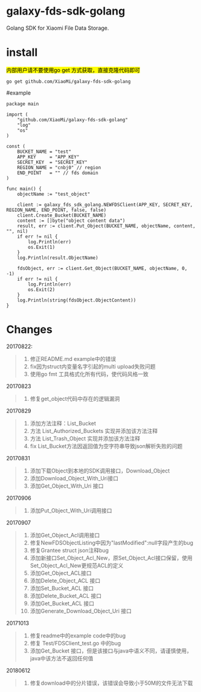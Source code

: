 # galaxy-fds-sdk-golang

Golang SDK for Xiaomi File Data Storage.

# install

<mark>内部用户请不要使用go get 方式获取，直接克隆代码即可</mark>

```
go get github.com/XiaoMi/galaxy-fds-sdk-golang
```

#example

```
package main

import (
	"github.com/XiaoMi/galaxy-fds-sdk-golang"
	"log"
	"os"
)

const (
	BUCKET_NAME = "test"
	APP_KEY     = "APP_KEY"
	SECRET_KEY  = "SECRET_KEY"
	REGION_NAME = "cnbj0" // region
	END_POINT   = "" // fds domain
)

func main() {
	objectName := "test_object"

	client := galaxy_fds_sdk_golang.NEWFDSClient(APP_KEY, SECRET_KEY, REGION_NAME, END_POINT, false, false)
	client.Create_Bucket(BUCKET_NAME)
	content := []byte("object content data")
	result, err := client.Put_Object(BUCKET_NAME, objectName, content, "", nil)
	if err != nil {
		log.Println(err)
		os.Exit(1)
	}
	log.Println(result.ObjectName)

	fdsObject, err := client.Get_Object(BUCKET_NAME, objectName, 0, -1)
	if err != nil {
		log.Println(err)
		os.Exit(2)
	}
	log.Println(string(fdsObject.ObjectContent))
}

```

# Changes

20170822:
> 1. 修正README.md example中的错误
> 2. fix因为struct内变量名字引起的multi upload失败问题
> 3. 使用go fmt 工具格式化所有代码，使代码风格一致


20170823
> 1. 修复get_object代码中存在的逻辑漏洞

20170829
> 1. 添加方法注释：List_Bucket
> 2. 方法 List_Authorized_Buckets 实现并添加该方法注释
> 3. 方法 List_Trash_Object 实现并添加该方法注释
> 4. fix List_Bucket方法因返回值为空字符串导致json解析失败的问题

20170831
> 1. 添加下载Object到本地的SDK调用接口，Download_Object
> 2. 添加Download_Object_With_Uri接口
> 3. 添加Get_Object_With_Uri 接口

20170906
> 1. 添加Put_Object_With_Uri调用接口

20170907
> 1. 添加Get_Object_Acl调用接口
> 2. 修复NewFDSObjectListing中因为"lastModified":null字段产生的bug
> 3. 修复Grantee struct json注释bug
> 4. 添加新接口Set_Object_Acl_New，原Set_Object_Acl接口保留，使用Set_Object_Acl_New更规范ACL的定义
> 5. 添加Get_Object_ACL接口
> 6. 添加Delete_Object_ACL 接口
> 7. 添加Set_Bucket_ACL 接口
> 8. 添加Delete_Bucket_ACL 接口
> 9. 添加Get_Bucket_ACL 接口
> 10. 添加Generate_Download_Object_Uri 接口

20171013
> 1. 修复readme中的example code中的bug
> 2. 修复 Test/FDSClient_test.go 中的bug
> 3. 添加Get_Bucket 接口，但是该接口与java中语义不同，请谨慎使用，java中该方法不返回任何值

20180612
> 1. 修复download中的分片错误，该错误会导致小于50M的文件无法下载
